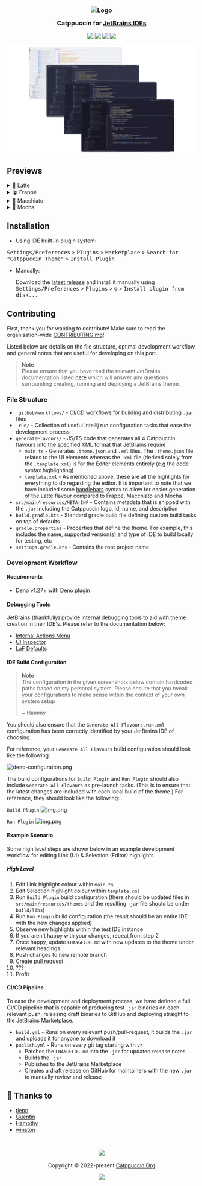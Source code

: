 <!-- Plugin description -->
<h3 align="center">
	<img src="https://raw.githubusercontent.com/catppuccin/catppuccin/main/assets/logos/exports/1544x1544_circle.png" width="100" alt="Logo"/><br/>
	<img src="https://raw.githubusercontent.com/catppuccin/catppuccin/main/assets/misc/transparent.png" height="30" width="0px"/>
	Catppuccin for <a href="https://www.jetbrains.com/">JetBrains IDEs</a>
	<img src="https://raw.githubusercontent.com/catppuccin/catppuccin/main/assets/misc/transparent.png" height="30" width="0px"/>
</h3>
<!-- Plugin description end -->
<p align="center">
    <a href="https://github.com/catppuccin/jetbrains/stargazers"><img src="https://img.shields.io/github/stars/catppuccin/jetbrains?colorA=363a4f&colorB=b7bdf8&style=for-the-badge"></a>
    <a href="https://github.com/catppuccin/jetbrains/issues"><img src="https://img.shields.io/github/issues/catppuccin/jetbrains?colorA=363a4f&colorB=f5a97f&style=for-the-badge"></a>
    <a href="https://github.com/catppuccin/jetbrains/contributors"><img src="https://img.shields.io/github/contributors/catppuccin/jetbrains?colorA=363a4f&colorB=a6da95&style=for-the-badge"></a>
    <a href="https://plugins.jetbrains.com/plugin/18682-catppuccin-theme"><img src="https://img.shields.io/jetbrains/plugin/v/18682?label=marketplace&colorA=363a4f&colorB=f5c2e7&style=for-the-badge"></a>
</p>

<p align="center">
  <img src="assets/preview.webp"/>
</p>

## Previews

<details>
<summary>🌻 Latte</summary>
<img src="assets/latte.webp"/>
</details>
<details>
<summary>🪴 Frappé</summary>
<img src="assets/frappe.webp"/>
</details>
<details>
<summary>🌺 Macchiato</summary>
<img src="assets/macchiato.webp"/>
</details>
<details>
<summary>🌿 Mocha</summary>
<img src="assets/mocha.webp"/>
</details>

## Installation

- Using IDE built-in plugin system:

<kbd>Settings/Preferences</kbd> > <kbd>Plugins</kbd> > <kbd>Marketplace</kbd> >
<kbd>Search for "Catppuccin Theme"</kbd> >
<kbd>Install Plugin</kbd>

- Manually:

  Download the
  [latest release](https://github.com/catppuccin/jetbrains/releases/latest) and
  install it manually using
  <kbd>Settings/Preferences</kbd> > <kbd>Plugins</kbd> > <kbd>⚙️</kbd> >
  <kbd>Install plugin from disk...</kbd>

## Contributing

First, thank you for wanting to contribute! Make sure to read the organisation-wide [CONTRIBUTING.md](https://github.com/catppuccin/.github/blob/main/CONTRIBUTING.md)!

Listed below are details on the  file structure, optimal development workflow and general notes that are useful 
for developing on this port. 

> **Note** <br>
> Please ensure that you have read the relevant JetBrains documentation listed [here](https://plugins.jetbrains.com/docs/intellij/developing-themes.html) 
> which will answer any questions surrounding creating, running and deploying a JetBrains theme.

### File Structure

- `.github/workflows/` - CI/CD workflows for building and distributing `.jar` files
- `.run/` - Collection of useful Intellij run configuration tasks that ease the development process
- `generateFlavours/` - JS/TS code that generates all 4 Catppuccin flavours into the specified XML format that JetBrains require
  - `main.ts` - Generates `.theme.json` and `.xml` files. The `.theme.json` file relates to the UI elements whereas the `.xml` file (derived solely from the `.template.xml`) is for the Editor elements entirely (e.g the code syntax highlighting)
  - `template.xml` - As mentioned above, these are all the highlights for everything to do regarding the editor. It is important to note that we have included some [handlebars](https://handlebarsjs.com/) syntax to allow for easier generation of the Latte flavour compared to Frappé, Macchiato and Mocha
- `src/main/resources/META-INF` - Contains metadata that is shipped with the `.jar` including the Catppuccin logo, id, name, and description
- `build.gradle.kts` - Standard gradle build file defining custom build tasks on top of defaults
- `gradle.properties` - Properties that define the theme. For example, this includes the name, supported version(s) and type of IDE to build locally for testing, etc
- `settings.gradle.kts` - Contains the root project name

### Development Workflow

#### Requirements

- Deno v1.27+ with [Deno plugin](https://plugins.jetbrains.com/plugin/14382-deno)

#### Debugging Tools

JetBrains (thankfully) provide internal debugging tools to aid with theme creation in their IDE's. Please refer to the documentation below:

- [Internal Actions Menu](https://plugins.jetbrains.com/docs/intellij/internal-actions-intro.html)
- [UI Inspector](https://plugins.jetbrains.com/docs/intellij/internal-ui-inspector.html)
- [LaF Defaults](https://plugins.jetbrains.com/docs/intellij/internal-ui-laf-defaults.html)

#### IDE Build Configuration

> **Note** <br>
> The configuration in the given screenshots below contain hardcoded paths based on my personal system. Please ensure 
> that you tweak your configurations to make sense within the context of your own system setup 
> 
> ~ Hammy

You should also ensure that the `Generate All Flavours.run.xml` configuration has been correctly identified by your 
JetBrains IDE of choosing.

For reference, your `Generate All Flavours` build configuration should look like the following:

![deno-configuration.png](assets/docs/deno-configuration.png)

The build configurations for `Build Plugin` and `Run Plugin` should also include `Generate All Flavours` as pre-launch
tasks. (This is to ensure that the latest changes are included with each local build of the theme.) For reference, they
should look like the following: 

`Build Plugin`
![img.png](assets/docs/build-configuration.png)

`Run Plugin`
![img.png](assets/docs/run-configuration.png)

#### Example Scenario

Some high level steps are shown below in an example development workflow for editing Link (UI) & Selection (Editor) highlights

##### High Level

1. Edit Link highlight colour within `main.ts`
2. Edit Selection highlight colour within `template.xml`
3. Run `Build Plugin` build configuration (there should be updated files in `src/main/resources/themes` and the resulting `.jar` file should be under `build/libs`)
4. Run `Run Plugin` build configuration (the result should be an entire IDE with the new changes applied)
5. Observe new highlights within the test IDE instance
6. If you aren't happy with your changes, repeat from step 2
7. Once happy, update `CHANGELOG.md` with new updates to the theme under relevant headings
8. Push changes to new remote branch
9. Create pull request
10. ???
11. Profit

#### CI/CD Pipeline

To ease the development and deployment process, we have defined a full CI/CD pipeline that is capable of producing test
`.jar` binaries on each relevant push, releasing draft binaries to GitHub and deploying straight to the JetBrains
Marketplace.

- `build.yml` - Runs on every relevant push/pull-request, it builds the `.jar` and uploads it for anyone to download it
- `publish.yml` - Runs on every git tag starting with `v*`
  - Patches the `CHANGELOG.md` into the `.jar` for updated release notes
  - Builds the `.jar`
  - Publishes to the JetBrains Marketplace
  - Creates a draft release on GitHub for maintainers with the new `.jar` to manually review and release

## 💝 Thanks to

- [tiepp](https://github.com/tiepp)
- [Quentin](https://github.com/quentinguidee)
- [Hamothy](https://github.com/sgoudham)
- [winston](https://github.com/nekowinston)

&nbsp;

<p align="center"><img src="https://raw.githubusercontent.com/catppuccin/catppuccin/main/assets/footers/gray0_ctp_on_line.svg?sanitize=true" /></p>
<p align="center">Copyright &copy; 2022-present <a href="https://github.com/catppuccin" target="_blank">Catppuccin Org</a>
<p align="center"><a href="https://github.com/catppuccin/catppuccin/blob/main/LICENSE"><img src="https://img.shields.io/static/v1.svg?style=for-the-badge&label=License&message=MIT&logoColor=d9e0ee&colorA=363a4f&colorB=b7bdf8"/></a></p>
